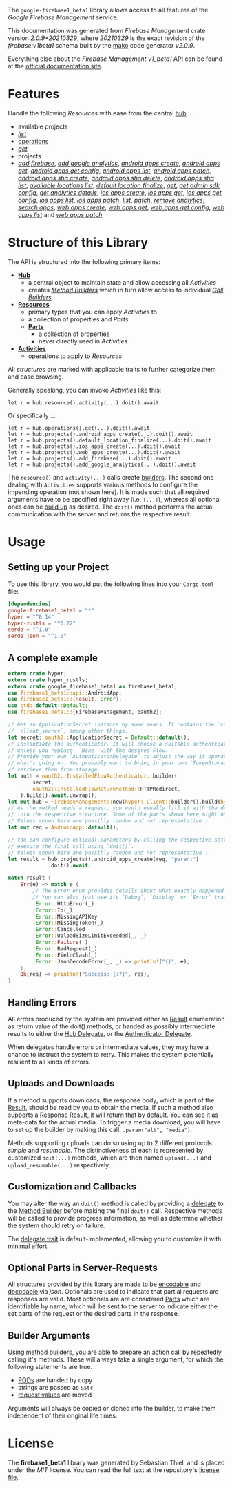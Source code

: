 <!---
DO NOT EDIT !
This file was generated automatically from 'src/mako/api/README.md.mako'
DO NOT EDIT !
-->
The `google-firebase1_beta1` library allows access to all features of the *Google Firebase Management* service.

This documentation was generated from *Firebase Management* crate version *2.0.9+20210329*, where *20210329* is the exact revision of the *firebase:v1beta1* schema built by the [mako](http://www.makotemplates.org/) code generator *v2.0.9*.

Everything else about the *Firebase Management* *v1_beta1* API can be found at the
[official documentation site](https://firebase.google.com).
# Features

Handle the following *Resources* with ease from the central [hub](https://docs.rs/google-firebase1_beta1/2.0.9+20210329/google_firebase1_beta1/FirebaseManagement) ... 

* available projects
 * [*list*](https://docs.rs/google-firebase1_beta1/2.0.9+20210329/google_firebase1_beta1/api::AvailableProjectListCall)
* [operations](https://docs.rs/google-firebase1_beta1/2.0.9+20210329/google_firebase1_beta1/api::Operation)
 * [*get*](https://docs.rs/google-firebase1_beta1/2.0.9+20210329/google_firebase1_beta1/api::OperationGetCall)
* projects
 * [*add firebase*](https://docs.rs/google-firebase1_beta1/2.0.9+20210329/google_firebase1_beta1/api::ProjectAddFirebaseCall), [*add google analytics*](https://docs.rs/google-firebase1_beta1/2.0.9+20210329/google_firebase1_beta1/api::ProjectAddGoogleAnalyticCall), [*android apps create*](https://docs.rs/google-firebase1_beta1/2.0.9+20210329/google_firebase1_beta1/api::ProjectAndroidAppCreateCall), [*android apps get*](https://docs.rs/google-firebase1_beta1/2.0.9+20210329/google_firebase1_beta1/api::ProjectAndroidAppGetCall), [*android apps get config*](https://docs.rs/google-firebase1_beta1/2.0.9+20210329/google_firebase1_beta1/api::ProjectAndroidAppGetConfigCall), [*android apps list*](https://docs.rs/google-firebase1_beta1/2.0.9+20210329/google_firebase1_beta1/api::ProjectAndroidAppListCall), [*android apps patch*](https://docs.rs/google-firebase1_beta1/2.0.9+20210329/google_firebase1_beta1/api::ProjectAndroidAppPatchCall), [*android apps sha create*](https://docs.rs/google-firebase1_beta1/2.0.9+20210329/google_firebase1_beta1/api::ProjectAndroidAppShaCreateCall), [*android apps sha delete*](https://docs.rs/google-firebase1_beta1/2.0.9+20210329/google_firebase1_beta1/api::ProjectAndroidAppShaDeleteCall), [*android apps sha list*](https://docs.rs/google-firebase1_beta1/2.0.9+20210329/google_firebase1_beta1/api::ProjectAndroidAppShaListCall), [*available locations list*](https://docs.rs/google-firebase1_beta1/2.0.9+20210329/google_firebase1_beta1/api::ProjectAvailableLocationListCall), [*default location finalize*](https://docs.rs/google-firebase1_beta1/2.0.9+20210329/google_firebase1_beta1/api::ProjectDefaultLocationFinalizeCall), [*get*](https://docs.rs/google-firebase1_beta1/2.0.9+20210329/google_firebase1_beta1/api::ProjectGetCall), [*get admin sdk config*](https://docs.rs/google-firebase1_beta1/2.0.9+20210329/google_firebase1_beta1/api::ProjectGetAdminSdkConfigCall), [*get analytics details*](https://docs.rs/google-firebase1_beta1/2.0.9+20210329/google_firebase1_beta1/api::ProjectGetAnalyticsDetailCall), [*ios apps create*](https://docs.rs/google-firebase1_beta1/2.0.9+20210329/google_firebase1_beta1/api::ProjectIosAppCreateCall), [*ios apps get*](https://docs.rs/google-firebase1_beta1/2.0.9+20210329/google_firebase1_beta1/api::ProjectIosAppGetCall), [*ios apps get config*](https://docs.rs/google-firebase1_beta1/2.0.9+20210329/google_firebase1_beta1/api::ProjectIosAppGetConfigCall), [*ios apps list*](https://docs.rs/google-firebase1_beta1/2.0.9+20210329/google_firebase1_beta1/api::ProjectIosAppListCall), [*ios apps patch*](https://docs.rs/google-firebase1_beta1/2.0.9+20210329/google_firebase1_beta1/api::ProjectIosAppPatchCall), [*list*](https://docs.rs/google-firebase1_beta1/2.0.9+20210329/google_firebase1_beta1/api::ProjectListCall), [*patch*](https://docs.rs/google-firebase1_beta1/2.0.9+20210329/google_firebase1_beta1/api::ProjectPatchCall), [*remove analytics*](https://docs.rs/google-firebase1_beta1/2.0.9+20210329/google_firebase1_beta1/api::ProjectRemoveAnalyticCall), [*search apps*](https://docs.rs/google-firebase1_beta1/2.0.9+20210329/google_firebase1_beta1/api::ProjectSearchAppCall), [*web apps create*](https://docs.rs/google-firebase1_beta1/2.0.9+20210329/google_firebase1_beta1/api::ProjectWebAppCreateCall), [*web apps get*](https://docs.rs/google-firebase1_beta1/2.0.9+20210329/google_firebase1_beta1/api::ProjectWebAppGetCall), [*web apps get config*](https://docs.rs/google-firebase1_beta1/2.0.9+20210329/google_firebase1_beta1/api::ProjectWebAppGetConfigCall), [*web apps list*](https://docs.rs/google-firebase1_beta1/2.0.9+20210329/google_firebase1_beta1/api::ProjectWebAppListCall) and [*web apps patch*](https://docs.rs/google-firebase1_beta1/2.0.9+20210329/google_firebase1_beta1/api::ProjectWebAppPatchCall)




# Structure of this Library

The API is structured into the following primary items:

* **[Hub](https://docs.rs/google-firebase1_beta1/2.0.9+20210329/google_firebase1_beta1/FirebaseManagement)**
    * a central object to maintain state and allow accessing all *Activities*
    * creates [*Method Builders*](https://docs.rs/google-firebase1_beta1/2.0.9+20210329/google_firebase1_beta1/client::MethodsBuilder) which in turn
      allow access to individual [*Call Builders*](https://docs.rs/google-firebase1_beta1/2.0.9+20210329/google_firebase1_beta1/client::CallBuilder)
* **[Resources](https://docs.rs/google-firebase1_beta1/2.0.9+20210329/google_firebase1_beta1/client::Resource)**
    * primary types that you can apply *Activities* to
    * a collection of properties and *Parts*
    * **[Parts](https://docs.rs/google-firebase1_beta1/2.0.9+20210329/google_firebase1_beta1/client::Part)**
        * a collection of properties
        * never directly used in *Activities*
* **[Activities](https://docs.rs/google-firebase1_beta1/2.0.9+20210329/google_firebase1_beta1/client::CallBuilder)**
    * operations to apply to *Resources*

All *structures* are marked with applicable traits to further categorize them and ease browsing.

Generally speaking, you can invoke *Activities* like this:

```Rust,ignore
let r = hub.resource().activity(...).doit().await
```

Or specifically ...

```ignore
let r = hub.operations().get(...).doit().await
let r = hub.projects().android_apps_create(...).doit().await
let r = hub.projects().default_location_finalize(...).doit().await
let r = hub.projects().ios_apps_create(...).doit().await
let r = hub.projects().web_apps_create(...).doit().await
let r = hub.projects().add_firebase(...).doit().await
let r = hub.projects().add_google_analytics(...).doit().await
```

The `resource()` and `activity(...)` calls create [builders][builder-pattern]. The second one dealing with `Activities` 
supports various methods to configure the impending operation (not shown here). It is made such that all required arguments have to be 
specified right away (i.e. `(...)`), whereas all optional ones can be [build up][builder-pattern] as desired.
The `doit()` method performs the actual communication with the server and returns the respective result.

# Usage

## Setting up your Project

To use this library, you would put the following lines into your `Cargo.toml` file:

```toml
[dependencies]
google-firebase1_beta1 = "*"
hyper = "^0.14"
hyper-rustls = "^0.22"
serde = "^1.0"
serde_json = "^1.0"
```

## A complete example

```Rust
extern crate hyper;
extern crate hyper_rustls;
extern crate google_firebase1_beta1 as firebase1_beta1;
use firebase1_beta1::api::AndroidApp;
use firebase1_beta1::{Result, Error};
use std::default::Default;
use firebase1_beta1::{FirebaseManagement, oauth2};

// Get an ApplicationSecret instance by some means. It contains the `client_id` and 
// `client_secret`, among other things.
let secret: oauth2::ApplicationSecret = Default::default();
// Instantiate the authenticator. It will choose a suitable authentication flow for you, 
// unless you replace  `None` with the desired Flow.
// Provide your own `AuthenticatorDelegate` to adjust the way it operates and get feedback about 
// what's going on. You probably want to bring in your own `TokenStorage` to persist tokens and
// retrieve them from storage.
let auth = oauth2::InstalledFlowAuthenticator::builder(
        secret,
        oauth2::InstalledFlowReturnMethod::HTTPRedirect,
    ).build().await.unwrap();
let mut hub = FirebaseManagement::new(hyper::Client::builder().build(hyper_rustls::HttpsConnector::with_native_roots()), auth);
// As the method needs a request, you would usually fill it with the desired information
// into the respective structure. Some of the parts shown here might not be applicable !
// Values shown here are possibly random and not representative !
let mut req = AndroidApp::default();

// You can configure optional parameters by calling the respective setters at will, and
// execute the final call using `doit()`.
// Values shown here are possibly random and not representative !
let result = hub.projects().android_apps_create(req, "parent")
             .doit().await;

match result {
    Err(e) => match e {
        // The Error enum provides details about what exactly happened.
        // You can also just use its `Debug`, `Display` or `Error` traits
         Error::HttpError(_)
        |Error::Io(_)
        |Error::MissingAPIKey
        |Error::MissingToken(_)
        |Error::Cancelled
        |Error::UploadSizeLimitExceeded(_, _)
        |Error::Failure(_)
        |Error::BadRequest(_)
        |Error::FieldClash(_)
        |Error::JsonDecodeError(_, _) => println!("{}", e),
    },
    Ok(res) => println!("Success: {:?}", res),
}

```
## Handling Errors

All errors produced by the system are provided either as [Result](https://docs.rs/google-firebase1_beta1/2.0.9+20210329/google_firebase1_beta1/client::Result) enumeration as return value of
the doit() methods, or handed as possibly intermediate results to either the 
[Hub Delegate](https://docs.rs/google-firebase1_beta1/2.0.9+20210329/google_firebase1_beta1/client::Delegate), or the [Authenticator Delegate](https://docs.rs/yup-oauth2/*/yup_oauth2/trait.AuthenticatorDelegate.html).

When delegates handle errors or intermediate values, they may have a chance to instruct the system to retry. This 
makes the system potentially resilient to all kinds of errors.

## Uploads and Downloads
If a method supports downloads, the response body, which is part of the [Result](https://docs.rs/google-firebase1_beta1/2.0.9+20210329/google_firebase1_beta1/client::Result), should be
read by you to obtain the media.
If such a method also supports a [Response Result](https://docs.rs/google-firebase1_beta1/2.0.9+20210329/google_firebase1_beta1/client::ResponseResult), it will return that by default.
You can see it as meta-data for the actual media. To trigger a media download, you will have to set up the builder by making
this call: `.param("alt", "media")`.

Methods supporting uploads can do so using up to 2 different protocols: 
*simple* and *resumable*. The distinctiveness of each is represented by customized 
`doit(...)` methods, which are then named `upload(...)` and `upload_resumable(...)` respectively.

## Customization and Callbacks

You may alter the way an `doit()` method is called by providing a [delegate](https://docs.rs/google-firebase1_beta1/2.0.9+20210329/google_firebase1_beta1/client::Delegate) to the 
[Method Builder](https://docs.rs/google-firebase1_beta1/2.0.9+20210329/google_firebase1_beta1/client::CallBuilder) before making the final `doit()` call. 
Respective methods will be called to provide progress information, as well as determine whether the system should 
retry on failure.

The [delegate trait](https://docs.rs/google-firebase1_beta1/2.0.9+20210329/google_firebase1_beta1/client::Delegate) is default-implemented, allowing you to customize it with minimal effort.

## Optional Parts in Server-Requests

All structures provided by this library are made to be [encodable](https://docs.rs/google-firebase1_beta1/2.0.9+20210329/google_firebase1_beta1/client::RequestValue) and 
[decodable](https://docs.rs/google-firebase1_beta1/2.0.9+20210329/google_firebase1_beta1/client::ResponseResult) via *json*. Optionals are used to indicate that partial requests are responses 
are valid.
Most optionals are are considered [Parts](https://docs.rs/google-firebase1_beta1/2.0.9+20210329/google_firebase1_beta1/client::Part) which are identifiable by name, which will be sent to 
the server to indicate either the set parts of the request or the desired parts in the response.

## Builder Arguments

Using [method builders](https://docs.rs/google-firebase1_beta1/2.0.9+20210329/google_firebase1_beta1/client::CallBuilder), you are able to prepare an action call by repeatedly calling it's methods.
These will always take a single argument, for which the following statements are true.

* [PODs][wiki-pod] are handed by copy
* strings are passed as `&str`
* [request values](https://docs.rs/google-firebase1_beta1/2.0.9+20210329/google_firebase1_beta1/client::RequestValue) are moved

Arguments will always be copied or cloned into the builder, to make them independent of their original life times.

[wiki-pod]: http://en.wikipedia.org/wiki/Plain_old_data_structure
[builder-pattern]: http://en.wikipedia.org/wiki/Builder_pattern
[google-go-api]: https://github.com/google/google-api-go-client

# License
The **firebase1_beta1** library was generated by Sebastian Thiel, and is placed 
under the *MIT* license.
You can read the full text at the repository's [license file][repo-license].

[repo-license]: https://github.com/Byron/google-apis-rsblob/main/LICENSE.md
